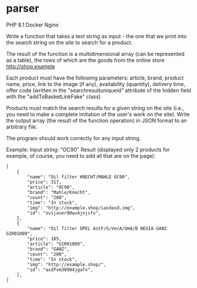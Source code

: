# parser
PHP 8.1 Docker Nginx

Write a function that takes a text string as input - the one that we print into 
the search string on the site to search for a product.

The result of the function is a multidimensional array (can be represented as a table), 
the rows of which are the goods from the online store http://shop.example

Each product must have the following parameters: 
article, 
brand, 
product name, 
price, 
link to the image (if any), 
availability (quantity), 
delivery time, 
offer code (written in the "searchresultuniqueid" attribute of the hidden field with the "addToBasketLinkFake" class)

Products must match the search results for a given string on the 
site (i.e., you need to make a complete imitation of the user's work on the site).
Write the output array (the result of the function operation) in JSON format to an arbitrary file.

The program should work correctly for any input string.

Example:
Input string: "OC90"
Result (displayed only 2 products for example, of course, you need to add all that are on the page):
```
[
    {
        "name": "Oil filter KNECHT/MAHLE OC90",
        "price": 317,
        "article": "OC90",
        "brand": "Mahle/Knecht",
        "count": "200",
        "time": "In stock",
        "img": "http://example.shop/iasdasd.img",
        "id": "ovijaser90wu4jojsfv",
    },
    {
        "name": "Oil filter OPEL AstF/G/VecA/OmA/B NEXIA GANZ GIR01009",
        "price": 185,
        "article": "GIR01009",
        "brand": "GANZ",
        "count": "200",
        "time": "In stock",
        "img": "http://example.shop/",
        "id": "asdfvm30984jgafv",
    },
]
```
